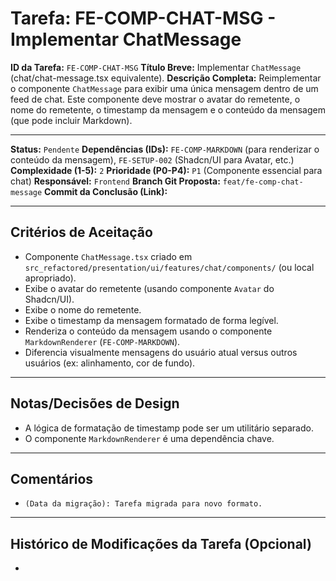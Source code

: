 # Tarefa: FE-COMP-CHAT-MSG - Implementar ChatMessage

**ID da Tarefa:** `FE-COMP-CHAT-MSG`
**Título Breve:** Implementar `ChatMessage` (chat/chat-message.tsx equivalente).
**Descrição Completa:**
Reimplementar o componente `ChatMessage` para exibir uma única mensagem dentro de um feed de chat. Este componente deve mostrar o avatar do remetente, o nome do remetente, o timestamp da mensagem e o conteúdo da mensagem (que pode incluir Markdown).

---

**Status:** `Pendente`
**Dependências (IDs):** `FE-COMP-MARKDOWN` (para renderizar o conteúdo da mensagem), `FE-SETUP-002` (Shadcn/UI para Avatar, etc.)
**Complexidade (1-5):** `2`
**Prioridade (P0-P4):** `P1` (Componente essencial para chat)
**Responsável:** `Frontend`
**Branch Git Proposta:** `feat/fe-comp-chat-message`
**Commit da Conclusão (Link):**

---

## Critérios de Aceitação
- Componente `ChatMessage.tsx` criado em `src_refactored/presentation/ui/features/chat/components/` (ou local apropriado).
- Exibe o avatar do remetente (usando componente `Avatar` do Shadcn/UI).
- Exibe o nome do remetente.
- Exibe o timestamp da mensagem formatado de forma legível.
- Renderiza o conteúdo da mensagem usando o componente `MarkdownRenderer` (`FE-COMP-MARKDOWN`).
- Diferencia visualmente mensagens do usuário atual versus outros usuários (ex: alinhamento, cor de fundo).

---

## Notas/Decisões de Design
- A lógica de formatação de timestamp pode ser um utilitário separado.
- O componente `MarkdownRenderer` é uma dependência chave.

---

## Comentários
- `(Data da migração): Tarefa migrada para novo formato.`

---

## Histórico de Modificações da Tarefa (Opcional)
-
